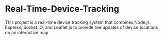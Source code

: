 # Real-Time-Device-Tracking
This project is a real-time device tracking system that combines Node.js, Express, Socket.IO, and Leaflet.js to provide live updates of device locations on an interactive map
